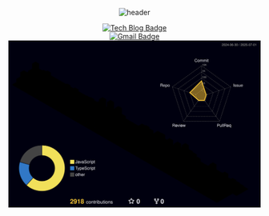 <div align="center" style="display: flex; flex-direction: column; align-items: center;">
  
![header](https://capsule-render.vercel.app/api?type=venom&text=HelloWorld)

  
  <a href="https://laser-wheel-ad9.notion.site/1e90f8b30e854df4a8daf1733275df5e?pvs=4">
    <img src="http://img.shields.io/badge/-Tech%20blog-black?style=flat-square&logo=github" alt="Tech Blog Badge" />
  </a>

  <a href="mailto:nkc9306@gmail.com">
    <img src="https://img.shields.io/badge/Gmail-d14836?style=flat-square&logo=Gmail&logoColor=white" alt="Gmail Badge" />
  </a>

  <img src="./profile-3d-contrib/profile-night-rainbow.svg" alt="3D Contribution" />

</div>
